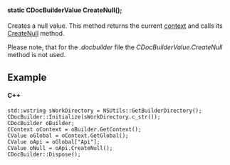 #### static CDocBuilderValue CreateNull();

Creates a null value. This method returns the current [context](/docbuilder/integrationapi/c/cdocbuildercontext) and calls its [CreateNull](/docbuilder/integrationapi/c/cdocbuildercontext/createnull) method.

Please note, that for the *.docbuilder* file the *CDocBuilderValue.CreateNull* method is not used.

## Example

#### C++

```
std::wstring sWorkDirectory = NSUtils::GetBuilderDirectory();
CDocBuilder::Initialize(sWorkDirectory.c_str());
CDocBuilder oBuilder;
CContext oContext = oBuilder.GetContext();
CValue oGlobal = oContext.GetGlobal();
CValue oApi = oGlobal["Api"];
CValue oNull = oApi.CreateNull();
CDocBuilder::Dispose();
```
